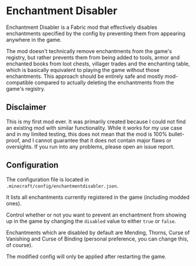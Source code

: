 # Enchantment Disabler
Enchantment Disabler is a Fabric mod that effectively disables enchantments specified by the config by preventing them from appearing anywhere in the game.

The mod doesn't technically remove enchantments from the game's registry, but rather prevents them from being added to tools, armor and enchanted books from loot chests, villager trades and the enchanting table, which is basically equivalent to playing the game without those enchantments. This approach should be entirely safe and mostly mod-compatible compared to actually deleting the enchantments from the game's registry.
## Disclaimer
This is my first mod ever. It was primarily created because I could not find an existing mod with similar functionality. While it works for my use case and in my limited testing, this does not mean that the mod is 100% bullet-proof, and I cannot guarantee that it does not contain major flaws or oversights. If you run into any problems, please open an issue report.
## Configuration
The configuration file is located in `.minecraft/config/enchantmentdisabler.json`.

It lists all enchantments currently registered in the game (including modded ones).

Control whether or not you want to prevent an enchantment from showing up in the game by changing the `disabled` value to either `true` or `false`.

Enchantments which are disabled by default are Mending, Thorns, Curse of Vanishing and Curse of Binding (personal preference, you can change this, of course).

The modified config will only be applied after restarting the game.
